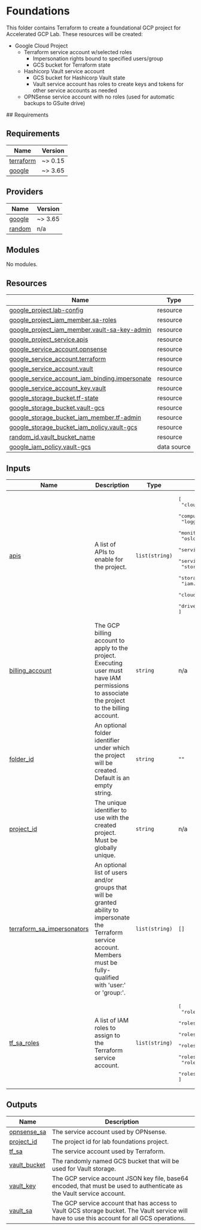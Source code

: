 # Foundations

This folder contains Terraform to create a foundational GCP project for
Accelerated GCP Lab. These resources will be created:

* Google Cloud Project
  * Terraform service account w/selected roles
    * Impersonation rights bound to specified users/group
    * GCS bucket for Terraform state
  * Hashicorp Vault service account
    * GCS bucket for Hashicorp Vault state
    * Vault service account has roles to create keys and tokens for other
      service accounts as needed
  * OPNSense service account with no roles (used for automatic backups to GSuite
    drive)

<!-- markdownlint-disable MD033 MD034 -->
<!-- BEGINNING OF PRE-COMMIT-TERRAFORM DOCS HOOK -->## Requirements
## Requirements

| Name | Version |
|------|---------|
| <a name="requirement_terraform"></a> [terraform](#requirement\_terraform) | ~> 0.15 |
| <a name="requirement_google"></a> [google](#requirement\_google) | ~> 3.65 |

## Providers

| Name | Version |
|------|---------|
| <a name="provider_google"></a> [google](#provider\_google) | ~> 3.65 |
| <a name="provider_random"></a> [random](#provider\_random) | n/a |

## Modules

No modules.

## Resources

| Name | Type |
|------|------|
| [google_project.lab-config](https://registry.terraform.io/providers/hashicorp/google/latest/docs/resources/project) | resource |
| [google_project_iam_member.sa-roles](https://registry.terraform.io/providers/hashicorp/google/latest/docs/resources/project_iam_member) | resource |
| [google_project_iam_member.vault-sa-key-admin](https://registry.terraform.io/providers/hashicorp/google/latest/docs/resources/project_iam_member) | resource |
| [google_project_service.apis](https://registry.terraform.io/providers/hashicorp/google/latest/docs/resources/project_service) | resource |
| [google_service_account.opnsense](https://registry.terraform.io/providers/hashicorp/google/latest/docs/resources/service_account) | resource |
| [google_service_account.terraform](https://registry.terraform.io/providers/hashicorp/google/latest/docs/resources/service_account) | resource |
| [google_service_account.vault](https://registry.terraform.io/providers/hashicorp/google/latest/docs/resources/service_account) | resource |
| [google_service_account_iam_binding.impersonate](https://registry.terraform.io/providers/hashicorp/google/latest/docs/resources/service_account_iam_binding) | resource |
| [google_service_account_key.vault](https://registry.terraform.io/providers/hashicorp/google/latest/docs/resources/service_account_key) | resource |
| [google_storage_bucket.tf-state](https://registry.terraform.io/providers/hashicorp/google/latest/docs/resources/storage_bucket) | resource |
| [google_storage_bucket.vault-gcs](https://registry.terraform.io/providers/hashicorp/google/latest/docs/resources/storage_bucket) | resource |
| [google_storage_bucket_iam_member.tf-admin](https://registry.terraform.io/providers/hashicorp/google/latest/docs/resources/storage_bucket_iam_member) | resource |
| [google_storage_bucket_iam_policy.vault-gcs](https://registry.terraform.io/providers/hashicorp/google/latest/docs/resources/storage_bucket_iam_policy) | resource |
| [random_id.vault_bucket_name](https://registry.terraform.io/providers/hashicorp/random/latest/docs/resources/id) | resource |
| [google_iam_policy.vault-gcs](https://registry.terraform.io/providers/hashicorp/google/latest/docs/data-sources/iam_policy) | data source |

## Inputs

| Name | Description | Type | Default | Required |
|------|-------------|------|---------|:--------:|
| <a name="input_apis"></a> [apis](#input\_apis) | A list of APIs to enable for the project. | `list(string)` | <pre>[<br>  "cloudapis.googleapis.com",<br>  "compute.googleapis.com",<br>  "logging.googleapis.com",<br>  "monitoring.googleapis.com",<br>  "oslogin.googleapis.com",<br>  "servicemanagement.googleapis.com",<br>  "serviceusage.googleapis.com",<br>  "storage-api.googleapis.com",<br>  "storage-component.googleapis.com",<br>  "iam.googleapis.com",<br>  "cloudresourcemanager.googleapis.com",<br>  "drive.googleapis.com"<br>]</pre> | no |
| <a name="input_billing_account"></a> [billing\_account](#input\_billing\_account) | The GCP billing account to apply to the project. Executing user must have IAM permissions to associate the project to the billing account. | `string` | n/a | yes |
| <a name="input_folder_id"></a> [folder\_id](#input\_folder\_id) | An optional folder identifier under which the project will be created. Default is an empty string. | `string` | `""` | no |
| <a name="input_project_id"></a> [project\_id](#input\_project\_id) | The unique identifier to use with the created project. Must be globally unique. | `string` | n/a | yes |
| <a name="input_terraform_sa_impersonators"></a> [terraform\_sa\_impersonators](#input\_terraform\_sa\_impersonators) | An optional list of users and/or groups that will be granted ability to impersonate the Terraform service account. Members must be fully-qualified with 'user:' or 'group:'. | `list(string)` | `[]` | no |
| <a name="input_tf_sa_roles"></a> [tf\_sa\_roles](#input\_tf\_sa\_roles) | A list of IAM roles to assign to the Terraform service account. | `list(string)` | <pre>[<br>  "roles/compute.admin",<br>  "roles/iam.serviceAccountAdmin",<br>  "roles/iam.serviceAccountKeyAdmin",<br>  "roles/iam.serviceAccountTokenCreator",<br>  "roles/iam.serviceAccountUser",<br>  "roles/storage.admin",<br>  "roles/resourcemanager.projectIamAdmin"<br>]</pre> | no |

## Outputs

| Name | Description |
|------|-------------|
| <a name="output_opnsense_sa"></a> [opnsense\_sa](#output\_opnsense\_sa) | The service account used by OPNsense. |
| <a name="output_project_id"></a> [project\_id](#output\_project\_id) | The project id for lab foundations project. |
| <a name="output_tf_sa"></a> [tf\_sa](#output\_tf\_sa) | The service account used by Terraform. |
| <a name="output_vault_bucket"></a> [vault\_bucket](#output\_vault\_bucket) | The randomly named GCS bucket that will be used for Vault storage. |
| <a name="output_vault_key"></a> [vault\_key](#output\_vault\_key) | The GCP service account JSON key file, base64 encoded, that must be used to authenticate as the Vault service account. |
| <a name="output_vault_sa"></a> [vault\_sa](#output\_vault\_sa) | The GCP service account that has access to Vault GCS storage bucket. The Vault service will have to use this account for all GCS operations. |
<!-- END OF PRE-COMMIT-TERRAFORM DOCS HOOK -->
<!-- markdownlint-enable MD033 MD034 -->
